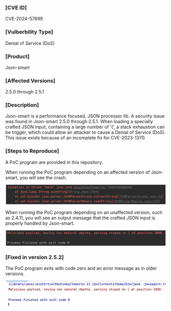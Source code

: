 ### [CVE ID]

CVE-2024-57699

### [Vulberbility Type]

Denial of Service (DoS)

### [Product]

Json-smart

### [Affected Versions]

2.5.0 through 2.5.1

### [Description]

Json-smart is a performance focused, JSON processor lib. A security issue was found in Json-smart 2.5.0 through 2.5.1. When loading a specially crafted JSON input, containing a large number of &rsquo;{&rsquo;, a stack exhaustion can be trigger, which could allow an attacker to cause a Denial of Service (DoS). This issue exists because of an incomplete fix for CVE-2023-1370.

### [Steps to Reproduce]

A PoC program are provided in this repository. 

When running the PoC program depending on an affected version of Json-smart, you will see the crash. 

<div align=center>

<img src="./images/Crash.png" width="500"> 

</div>

When running the PoC program depending on an unaffected version, such as 2.4.11, you will see an output message that the crafted JSON input is properly handled by Json-smart.

<div align=center>

<img src="./images/Malicious Input Detected.png" width="500">

</div>

### [Fixed in version 2.5.2]

The PoC program exits with code zero and an error message as in older versions.

<div align=center>

<img src="./images/fixed-2.5.2.png" width="500">

</div>


